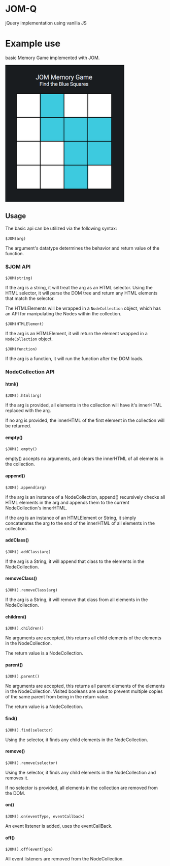 # JOM-Q
jQuery implementation using vanilla JS

# Example use

basic Memory Game implemented with JOM.

![JOM Game](JOM2.png)


## Usage

The basic api can be utilized via the following syntax:

` $JOM(arg) `

The argument's datatype determines the behavior and return value of the function.


### $JOM API

`$JOM(string)`

If the arg is a string, it will treat the arg as an HTML selector. Using the HTML selector, it will parse the DOM tree and return any HTML elements that match the selector.

The HTMLElements will be wrapped in a `NodeCollection` object, which has an API for manipulating the Nodes within the collection.


`$JOM(HTMLElement)`

If the arg is an HTMLElement, it will return the element wrapped in a `NodeCollection` object.

`$JOM(function)`

If the arg is a function, it will run the function after the DOM loads.


### NodeCollection API

#### html()
`$JOM().html(arg)`

If the arg is provided, all elements in the collection will have it's innerHTML replaced with the arg.

If no arg is provided, the innerHTML of the first element in the collection will be returned.

<!-- Usage Example: `$JOM('ul').html('<li>Hello World</li>')` -->

#### empty()

`$JOM().empty()`

empty() accepts no arguments, and clears the innerHTML of all elements in the collection.


#### append()
`$JOM().append(arg)`

if the arg is an instance of a NodeCollection, append() recursively checks all HTML elements in the arg and appends them to the current NodeCollection's innerHTML.

if the arg is an instance of an HTMLElement or String, it simply concatenates the arg to the end of the innerHTML of all elements in the collection.


#### addClass()

`$JOM().addClass(arg)`

If the arg is a String, it will append that class to the elements in the NodeCollection.


#### removeClass()
`$JOM().removeClass(arg)`

If the arg is a String, it will remove that class from all elements in the NodeCollection.


#### children()
`$JOM().children()`

No arguments are accepted, this returns all child elements of the elements in the NodeCollection.

The return value is a NodeCollection.

#### parent()
`$JOM().parent()`

No arguments are accepted, this returns all parent elements of the elements in the NodeCollection. Visited booleans are used to prevent multiple copies of the same parent from being in the return value.

The return value is a NodeCollection.

#### find()

`$JOM().find(selector)`

Using the selector, it finds any child elements in the NodeCollection.


#### remove()

`$JOM().remove(selector)`

Using the selector, it finds any child elements in the NodeCollection and removes it.

If no selector is provided, all elements in the collection are removed from the DOM.


#### on()
`$JOM().on(eventType, eventCallback)`

An event listener is added, uses the eventCallBack.

#### off()

`$JOM().off(eventType)`

All event listeners are removed from the NodeCollection.

